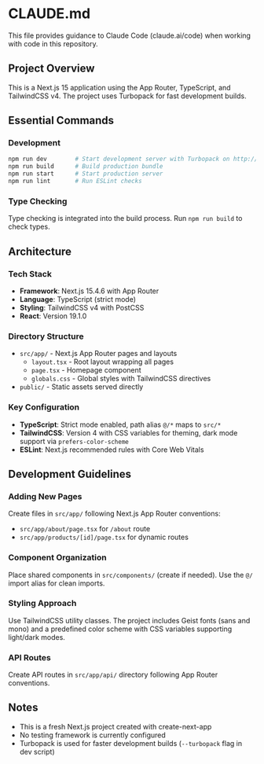 # CLAUDE.md

This file provides guidance to Claude Code (claude.ai/code) when working with code in this repository.

## Project Overview
This is a Next.js 15 application using the App Router, TypeScript, and TailwindCSS v4. The project uses Turbopack for fast development builds.

## Essential Commands

### Development
```bash
npm run dev        # Start development server with Turbopack on http://localhost:3000
npm run build      # Build production bundle
npm run start      # Start production server
npm run lint       # Run ESLint checks
```

### Type Checking
Type checking is integrated into the build process. Run `npm run build` to check types.

## Architecture

### Tech Stack
- **Framework**: Next.js 15.4.6 with App Router
- **Language**: TypeScript (strict mode)
- **Styling**: TailwindCSS v4 with PostCSS
- **React**: Version 19.1.0

### Directory Structure
- `src/app/` - Next.js App Router pages and layouts
  - `layout.tsx` - Root layout wrapping all pages
  - `page.tsx` - Homepage component
  - `globals.css` - Global styles with TailwindCSS directives
- `public/` - Static assets served directly

### Key Configuration
- **TypeScript**: Strict mode enabled, path alias `@/*` maps to `src/*`
- **TailwindCSS**: Version 4 with CSS variables for theming, dark mode support via `prefers-color-scheme`
- **ESLint**: Next.js recommended rules with Core Web Vitals

## Development Guidelines

### Adding New Pages
Create files in `src/app/` following Next.js App Router conventions:
- `src/app/about/page.tsx` for `/about` route
- `src/app/products/[id]/page.tsx` for dynamic routes

### Component Organization
Place shared components in `src/components/` (create if needed). Use the `@/` import alias for clean imports.

### Styling Approach
Use TailwindCSS utility classes. The project includes Geist fonts (sans and mono) and a predefined color scheme with CSS variables supporting light/dark modes.

### API Routes
Create API routes in `src/app/api/` directory following App Router conventions.

## Notes
- This is a fresh Next.js project created with create-next-app
- No testing framework is currently configured
- Turbopack is used for faster development builds (`--turbopack` flag in dev script)